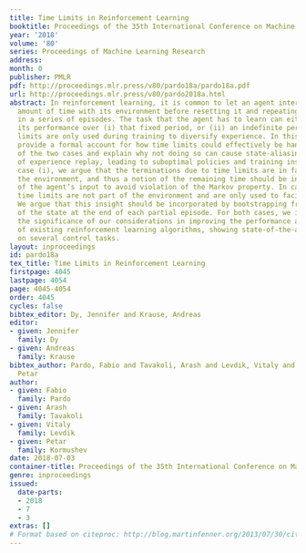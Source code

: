 ```yaml
---
title: Time Limits in Reinforcement Learning
booktitle: Proceedings of the 35th International Conference on Machine Learning
year: '2018'
volume: '80'
series: Proceedings of Machine Learning Research
address: 
month: 0
publisher: PMLR
pdf: http://proceedings.mlr.press/v80/pardo18a/pardo18a.pdf
url: http://proceedings.mlr.press/v80/pardo2018a.html
abstract: In reinforcement learning, it is common to let an agent interact for a fixed
  amount of time with its environment before resetting it and repeating the process
  in a series of episodes. The task that the agent has to learn can either be to maximize
  its performance over (i) that fixed period, or (ii) an indefinite period where time
  limits are only used during training to diversify experience. In this paper, we
  provide a formal account for how time limits could effectively be handled in each
  of the two cases and explain why not doing so can cause state-aliasing and invalidation
  of experience replay, leading to suboptimal policies and training instability. In
  case (i), we argue that the terminations due to time limits are in fact part of
  the environment, and thus a notion of the remaining time should be included as part
  of the agent’s input to avoid violation of the Markov property. In case (ii), the
  time limits are not part of the environment and are only used to facilitate learning.
  We argue that this insight should be incorporated by bootstrapping from the value
  of the state at the end of each partial episode. For both cases, we illustrate empirically
  the significance of our considerations in improving the performance and stability
  of existing reinforcement learning algorithms, showing state-of-the-art results
  on several control tasks.
layout: inproceedings
id: pardo18a
tex_title: Time Limits in Reinforcement Learning
firstpage: 4045
lastpage: 4054
page: 4045-4054
order: 4045
cycles: false
bibtex_editor: Dy, Jennifer and Krause, Andreas
editor:
- given: Jennifer
  family: Dy
- given: Andreas
  family: Krause
bibtex_author: Pardo, Fabio and Tavakoli, Arash and Levdik, Vitaly and Kormushev,
  Petar
author:
- given: Fabio
  family: Pardo
- given: Arash
  family: Tavakoli
- given: Vitaly
  family: Levdik
- given: Petar
  family: Kormushev
date: 2018-07-03
container-title: Proceedings of the 35th International Conference on Machine Learning
genre: inproceedings
issued:
  date-parts:
  - 2018
  - 7
  - 3
extras: []
# Format based on citeproc: http://blog.martinfenner.org/2013/07/30/citeproc-yaml-for-bibliographies/
---
```

